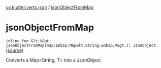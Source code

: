 [uy.klutter.vertx.json](index.md) / [jsonObjectFromMap](.)


# jsonObjectFromMap
`inline fun &lt;V&gt; jsonObjectFromMap(map:&nbsp;Map&lt;String,&nbsp;V&gt;): JsonObject` [(source)](https://github.com/kohesive/klutter/blob/master/vertx3-jdk8/src/main/kotlin/uy/klutter/vertx/json/VertxJson.kt#L28)

Converts a Map&lt;String, T&gt; into a JsonObject


